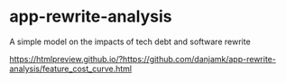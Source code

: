 # app-rewrite-analysis
A simple model on the impacts of tech debt and software rewrite

https://htmlpreview.github.io/?https://github.com/danjamk/app-rewrite-analysis/feature_cost_curve.html


